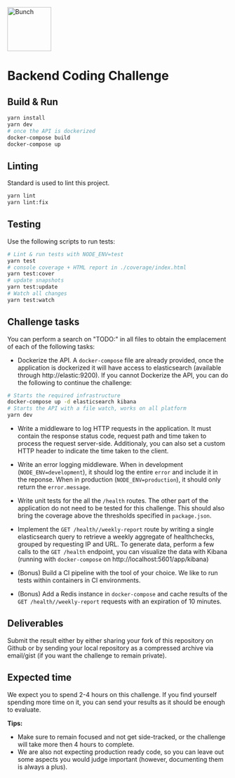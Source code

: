 <p align="left">
  <img height="100px" src="https://bunch.ai/wp-content/themes/bunch/images/bunch-logo-rgb.svg" alt="Bunch" />
</p>

# Backend Coding Challenge

## Build & Run

```sh
yarn install
yarn dev
# once the API is dockerized
docker-compose build
docker-compose up
```

## Linting

Standard is used to lint this project.

```sh
yarn lint
yarn lint:fix
```

## Testing

Use the following scripts to run tests:

```sh
# Lint & run tests with NODE_ENV=test
yarn test
# console coverage + HTML report in ./coverage/index.html
yarn test:cover
# update snapshots
yarn test:update
# Watch all changes
yarn test:watch
```

## Challenge tasks

You can perform a search on "TODO:" in all files to obtain the emplacement of each of the following tasks:

* Dockerize the API. A `docker-compose` file are already provided, once the application is dockerized it will have access to elasticsearch (available through http://elastic:9200). If you cannot Dockerize the API, you can do the following to continue the challenge:

```sh
# Starts the required infrastructure
docker-compose up -d elasticsearch kibana
# Starts the API with a file watch, works on all platform
yarn dev
```

* Write a middleware to log HTTP requests in the application. It must contain the response status code, request path and time taken to process the request server-side. Additionaly, you can also set a custom HTTP header to indicate the time taken to the client.

* Write an error logging middleware. When in development (`NODE_ENV=development`), it should log the entire `error` and include it in the reponse. When in production (`NODE_ENV=production`), it should only return the `error.message`.

* Write unit tests for the all the `/health` routes. The other part of the application do not need to be tested for this challenge. This should also bring the coverage above the thresholds specified in `package.json`.

* Implement the `GET /health//weekly-report` route by writing a single elasticsearch query to retrieve a weekly aggregate of healthchecks, grouped by requesting IP and URL. To generate data, perform a few calls to the `GET /health` endpoint, you can visualize the data with Kibana (running with `docker-compose` on http://localhost:5601/app/kibana)

* (Bonus) Build a CI pipeline with the tool of your choice. We like to run tests within containers in CI environments.

* (Bonus) Add a Redis instance in `docker-compose` and cache results of the `GET /health//weekly-report` requests with an expiration of 10 minutes.

## Deliverables

Submit the result either by either sharing your fork of this repository on Github or by sending your local repository as a compressed archive via email/gist (if you want the challenge to remain private).

## Expected time

We expect you to spend 2-4 hours on this challenge. If you find yourself spending more time on it, you can send your results as it should be enough to evaluate.

**Tips:**

* Make sure to remain focused and not get side-tracked, or the challenge will take more then 4 hours to complete. 
* We are also not expecting production ready code, so you can leave out some aspects you would judge important (however, documenting them is always a plus).
